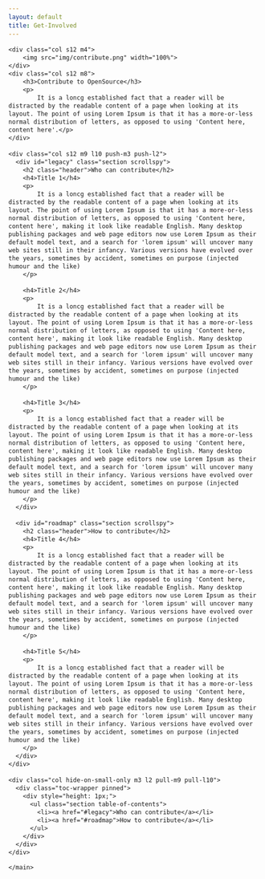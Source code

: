 ```yaml
---
layout: default
title: Get-Involved
---
```


<!--Hero-->
<div class="section no-pad-bot">

<main><div class="container">

  <div class="row">

    <div class="col s12 m4">
        <img src="img/contribute.png" width="100%">
    </div>
    <div class="col s12 m8">
        <h3>Contribute to OpenSource</h3>
        <p>
            It is a loncg established fact that a reader will be distracted by the readable content of a page when looking at its layout. The point of using Lorem Ipsum is that it has a more-or-less normal distribution of letters, as opposed to using 'Content here, content here'.</p>
    </div>

    <div class="col s12 m9 l10 push-m3 push-l2">
      <div id="legacy" class="section scrollspy">
        <h2 class="header">Who can contribute</h2>
        <h4>Title 1</h4>
        <p>
            It is a loncg established fact that a reader will be distracted by the readable content of a page when looking at its layout. The point of using Lorem Ipsum is that it has a more-or-less normal distribution of letters, as opposed to using 'Content here, content here', making it look like readable English. Many desktop publishing packages and web page editors now use Lorem Ipsum as their default model text, and a search for 'lorem ipsum' will uncover many web sites still in their infancy. Various versions have evolved over the years, sometimes by accident, sometimes on purpose (injected humour and the like)
        </p>

        <h4>Title 2</h4>
        <p>
            It is a loncg established fact that a reader will be distracted by the readable content of a page when looking at its layout. The point of using Lorem Ipsum is that it has a more-or-less normal distribution of letters, as opposed to using 'Content here, content here', making it look like readable English. Many desktop publishing packages and web page editors now use Lorem Ipsum as their default model text, and a search for 'lorem ipsum' will uncover many web sites still in their infancy. Various versions have evolved over the years, sometimes by accident, sometimes on purpose (injected humour and the like)
        </p>

        <h4>Title 3</h4>
        <p>
            It is a loncg established fact that a reader will be distracted by the readable content of a page when looking at its layout. The point of using Lorem Ipsum is that it has a more-or-less normal distribution of letters, as opposed to using 'Content here, content here', making it look like readable English. Many desktop publishing packages and web page editors now use Lorem Ipsum as their default model text, and a search for 'lorem ipsum' will uncover many web sites still in their infancy. Various versions have evolved over the years, sometimes by accident, sometimes on purpose (injected humour and the like)
        </p>
      </div>

      <div id="roadmap" class="section scrollspy">
        <h2 class="header">How to contribute</h2>
        <h4>Title 4</h4>
        <p>
            It is a loncg established fact that a reader will be distracted by the readable content of a page when looking at its layout. The point of using Lorem Ipsum is that it has a more-or-less normal distribution of letters, as opposed to using 'Content here, content here', making it look like readable English. Many desktop publishing packages and web page editors now use Lorem Ipsum as their default model text, and a search for 'lorem ipsum' will uncover many web sites still in their infancy. Various versions have evolved over the years, sometimes by accident, sometimes on purpose (injected humour and the like)
        </p>

        <h4>Title 5</h4>
        <p>
            It is a loncg established fact that a reader will be distracted by the readable content of a page when looking at its layout. The point of using Lorem Ipsum is that it has a more-or-less normal distribution of letters, as opposed to using 'Content here, content here', making it look like readable English. Many desktop publishing packages and web page editors now use Lorem Ipsum as their default model text, and a search for 'lorem ipsum' will uncover many web sites still in their infancy. Various versions have evolved over the years, sometimes by accident, sometimes on purpose (injected humour and the like)
        </p>
      </div>
    </div>

    <div class="col hide-on-small-only m3 l2 pull-m9 pull-l10">
      <div class="toc-wrapper pinned">
        <div style="height: 1px;">
          <ul class="section table-of-contents">
            <li><a href="#legacy">Who can contribute</a></li>
            <li><a href="#roadmap">How to contribute</a></li>
          </ul>
        </div>
      </div>
    </div>

  </div>
</div>


    </main>

